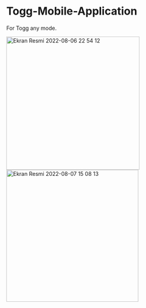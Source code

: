 # Togg-Mobile-Application
For Togg any mode.

<img width="350" alt="Ekran Resmi 2022-08-06 22 54 12" src="https://user-images.githubusercontent.com/100840400/183289807-0018a09c-b66a-41da-ac5d-91ae7df35578.png">
<img width="347" alt="Ekran Resmi 2022-08-07 15 08 13" src="https://user-images.githubusercontent.com/100840400/183289810-b02c0f67-e592-4d92-b0c7-68bc071b902c.png">

